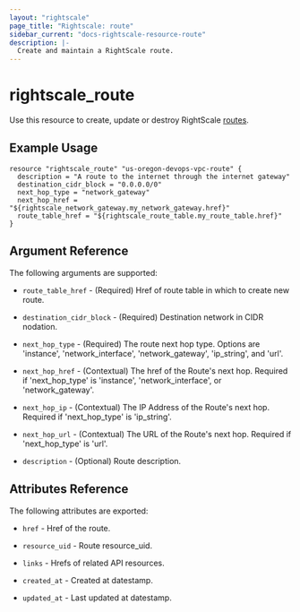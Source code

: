 ```yaml
---
layout: "rightscale"
page_title: "Rightscale: route"
sidebar_current: "docs-rightscale-resource-route"
description: |-
  Create and maintain a RightScale route.
---
```


# rightscale_route

Use this resource to create, update or destroy RightScale [routes](http://reference.rightscale.com/api1.5/resources/ResourceRoutes.html).

## Example Usage

```hcl
resource "rightscale_route" "us-oregon-devops-vpc-route" {
  description = "A route to the internet through the internet gateway"
  destination_cidr_block = "0.0.0.0/0"
  next_hop_type = "network_gateway"
  next_hop_href = "${rightscale_network_gateway.my_network_gateway.href}"
  route_table_href = "${rightscale_route_table.my_route_table.href}"
}
```

## Argument Reference

The following arguments are supported:

* `route_table_href` - (Required) Href of route table in which to create new route.

* `destination_cidr_block` - (Required) Destination network in CIDR nodation.

* `next_hop_type` - (Required) The route next hop type.  Options are 'instance', 'network_interface', 'network_gateway', 'ip_string', and 'url'.

* `next_hop_href` - (Contextual) The href of the Route's next hop. Required if 'next_hop_type' is 'instance', 'network_interface', or 'network_gateway'.

* `next_hop_ip` - (Contextual) The IP Address of the Route's next hop. Required if 'next_hop_type' is 'ip_string'.

* `next_hop_url` - (Contextual) The URL of the Route's next hop. Required if 'next_hop_type' is 'url'.

* `description` - (Optional) Route description.

## Attributes Reference

The following attributes are exported:

* `href` - Href of the route. 

* `resource_uid` - Route resource_uid.

* `links` - Hrefs of related API resources.

* `created_at` - Created at datestamp.

* `updated_at` - Last updated at datestamp.
